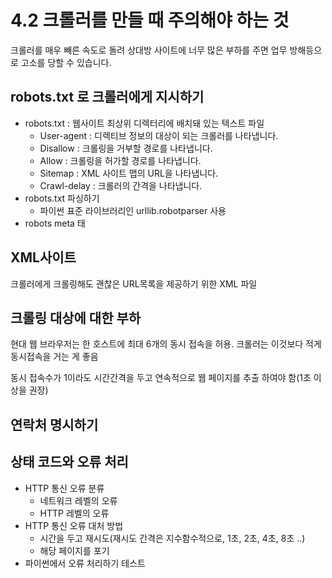 # 4.2 크롤러를 만들 때 주의해야 하는 것

크롤러를 매우 빼른 속도로 돌려 상대방 사이트에 너무 많은 부하를 주면 업무 방해등으로 고소를 당할 수 있습니다.

## robots.txt 로 크롤러에게 지시하기

* robots.txt : 웹사이트 최상위 디렉터리에 배치돼 있는 텍스트 파일
  * User-agent : 디렉티브 정보의 대상이 되는 크롤러를 나타냅니다.
  * Disallow : 크롤링을 거부할 경로를 나타냅니다.
  * Allow : 크롤링을 허가할 경로를 나타냅니다.
  * Sitemap : XML 사이트 맵의 URL을 나타냅니다.
  * Crawl-delay : 크롤러의 간격을 나타냅니다.
* robots.txt 파싱하기
  * 파이썬 표준 라이브러리인 urllib.robotparser 사용
* robots meta 태

## XML사이트

크롤러에게 크롤링해도 괜찮은 URL목록을 제공하기 위한 XML 파일

## 크롤링 대상에 대한 부하

현대 웹 브라우저는 한 호스트에 최대 6개의 동시 접속을 허용. 크롤러는 이것보다 적게 동시접속을 거는 게 좋음

동시 접속수가 1이라도 시간간격을 두고 연속적으로 웹 페이지를 추출 하여야 함\(1초 이상을 권장\)

## 연락처 명시하기

## 상태 코드와 오류 처리

* HTTP 통신 오류 분류
  * 네트워크 레벨의 오류
  * HTTP 레벨의 오류
* HTTP 통신 오류 대처 방법
  * 시간을 두고 재시도\(재시도 간격은 지수함수적으로, 1초, 2초, 4초, 8초 ..\)
  * 해당 페이지를 포기
* 파이썬에서 오류 처리하기 테스트

